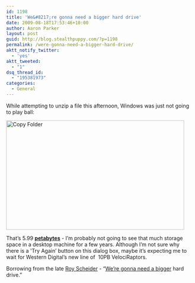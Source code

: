 ```yaml
---
id: 1198
title: 'We&#8217;re gonna need a bigger hard drive'
date: 2009-08-18T17:53:46+10:00
author: Aaron Parker
layout: post
guid: http://blog.stealthpuppy.com/?p=1198
permalink: /were-gonna-need-a-bigger-hard-drive/
aktt_notify_twitter:
  - 'yes'
aktt_tweeted:
  - "1"
dsq_thread_id:
  - "195381973"
categories:
  - General
---
```

While attempting to unzip a file this afternoon, Windows was just not going to play ball:

<img class="size-full wp-image-1199 alignnone" title="Copy Folder" src="http://stealthpuppy.com/wp-content/uploads/2009/08/Copy-Folder.png" alt="Copy Folder" width="480" height="295" srcset="https://stealthpuppy.com/wp-content/uploads/2009/08/Copy-Folder.png 480w, https://stealthpuppy.com/wp-content/uploads/2009/08/Copy-Folder-150x92.png 150w, https://stealthpuppy.com/wp-content/uploads/2009/08/Copy-Folder-300x184.png 300w" sizes="(max-width: 480px) 100vw, 480px" /> 

That&#8217;s 5.99 [**petabytes**](http://en.wikipedia.org/wiki/Petabyte) - I&#8217;m probably not going to see that much storage space in a desktop machine for a few years. Although <span style="background-color: #ffffff;">I&#8217;m not sure why there is a 'Try Again&#8217; button on this dialog box, maybe it&#8217;s expecting me to wait for Western Digital&#8217;s new line of  10PB VelociRaptors.</span>

Borrowing from the late [Roy Scheider](http://en.wikipedia.org/wiki/Roy_Scheider) - &#8220;[We&#8217;re gonna need a bigger](http://www.youtube.com/watch?v=kkl3eXAHTRM) hard drive.&#8221;